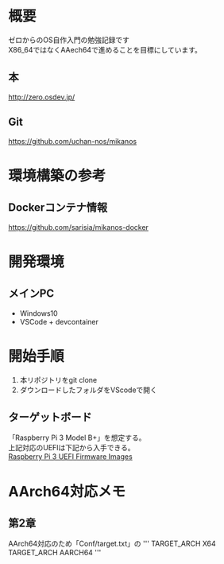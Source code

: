 # 概要
ゼロからのOS自作入門の勉強記録です  
X86_64ではなくAAech64で進めることを目標にしています。

## 本
http://zero.osdev.jp/
## Git
https://github.com/uchan-nos/mikanos

# 環境構築の参考
## Dockerコンテナ情報
https://github.com/sarisia/mikanos-docker

# 開発環境
## メインPC
- Windows10
- VSCode + devcontainer
# 開始手順
1. 本リポジトリをgit clone
2. ダウンロードしたフォルダをVScodeで開く

## ターゲットボード
「Raspberry Pi 3 Model B+」を想定する。  
上記対応のUEFIは下記から入手できる。  
[Raspberry Pi 3 UEFI Firmware Images](https://github.com/pftf/RPi3)

# AArch64対応メモ
## 第2章
AArch64対応のため「Conf/target.txt」の
'''
TARGET_ARCH     X64
TARGET_ARCH     AARCH64
'''

